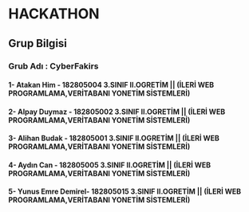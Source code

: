 # HACKATHON
## Grup Bilgisi 
 ### Grub Adı : CyberFakirs
#### 1- Atakan Him - 182805004 3.SINIF II.OGRETİM || (İLERİ WEB PROGRAMLAMA,VERİTABANI YONETİM SİSTEMLERİ)
#### 2- Alpay Duymaz - 182805002 3.SINIF II.OGRETİM || (İLERİ WEB PROGRAMLAMA,VERİTABANI YONETİM SİSTEMLERİ)
#### 3- Alihan Budak - 182805001 3.SINIF II.OGRETİM || (İLERİ WEB PROGRAMLAMA,VERİTABANI YONETİM SİSTEMLERİ)
#### 4- Aydın Can - 182805005 3.SINIF II.OGRETİM || (İLERİ WEB PROGRAMLAMA,VERİTABANI YONETİM SİSTEMLERİ)
#### 5- Yunus Emre Demirel- 182805015 3.SINIF II.OGRETİM || (İLERİ WEB PROGRAMLAMA,VERİTABANI YONETİM SİSTEMLERİ)
